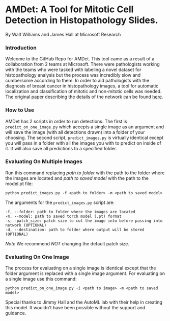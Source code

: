 # AMDet: A Tool for Mitotic Cell Detection in Histopathology Slides.
By Walt Williams and James Hall at Microsoft Research

### Introduction
Welcome to the GitHub Repo for AMDet. This tool came as a result of a collaboration from 2 teams at Microsoft. There were pathologists working with the teams who were tasked with labeling a novel dataset for histopathology analysis but the process was incredibly slow and cumbersome according to them. In order to aid pathologists with the diagnosis of breast cancer in histopathology images, a tool for automatic localization and classification of mitotic and non-mitotic cells was needed. The original paper describing the details of the network can be found [here](www.google.com).

### How to Use
AMDet has 2 scripts in order to run detections. The first is `predict_on_one_image.py` which accepts a single image as an argument and will save the image (with all detections drawn) into a folder of your choosing. The second script, `predict_images.py` is virtually identical except you will pass in a folder with all the images you with to predict on inside of it. It will also save all predictions to a specified folder.

### Evaluating On Multiple Images
Run this command replacing _path to folder_ with the path to the folder where the images are located and _path to saved model_ with the path to the model.pt file:
```Shell 
python predict_images.py -f <path to folder> -m <path to saved model>
```
The arguments for the `predict_images.py` script are:
```Shell
-f, --folder: path to folder where the images are located
-m, --model: path to saved torch model (.pt) format
-s, -patch_size: patch size to cut the image into before passing into network (OPTIONAL)
-d, --destination: path to folder where output will be stored (OPTIONAL)
```
*Note* We recommend *NOT* changing the default patch size.

### Evaluating On One Image
The process for evaluating on a single image is identical except that the folder argument is replaced with a single image argument. For evaluating on a single image use this command:
```Shell
python predict_on_one_image.py -i <path to image> -m <path to saved model>
```

Special thanks to Jimmy Hall and the AutoML lab with their help in creating this model. It wouldn't have been possible without the support and guidance.



